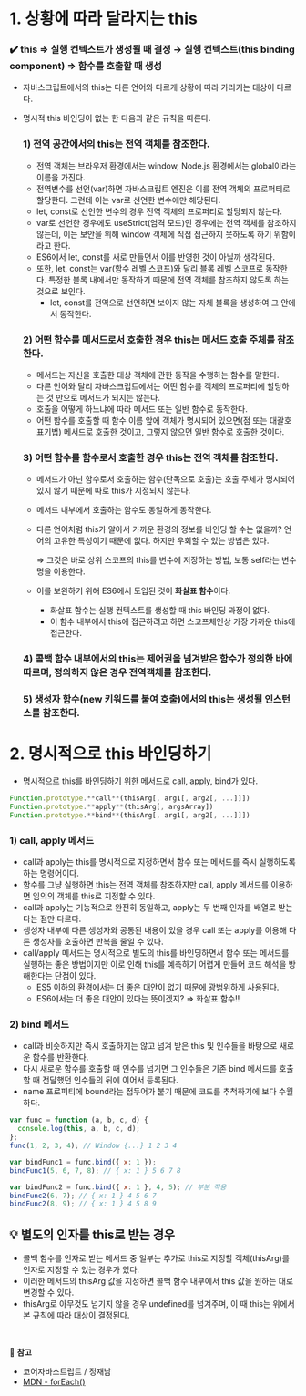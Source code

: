 # 1. 상황에 따라 달라지는 this

### ✔️ **this** ⇒ 실행 컨텍스트가 생성될 때 결정 → **실행 컨텍스트**(this binding component) ⇒ 함수를 호출할 때 생성

- 자바스크립트에서의 this는 다른 언어와 다르게 상황에 따라 가리키는 대상이 다르다.
- 명시적 this 바인딩이 없는 한 다음과 같은 규칙을 따른다.

  ### 1) 전역 공간에서의 this는 전역 객체를 참조한다.

  - 전역 객체는 브라우저 환경에서는 window, Node.js 환경에서는 global이라는 이름을 가진다.
  - 전역변수를 선언(var)하면 자바스크립트 엔진은 이를 전역 객체의 프로퍼티로 할당한다. 그런데 이는 var로 선언한 변수에만 해당된다.
  - let, const로 선언한 변수의 경우 전역 객체의 프로퍼티로 할당되지 않는다.
  - var로 선언한 경우에도 useStrict(엄격 모드)인 경우에는 전역 객체를 참조하지 않는데, 이는 보안을 위해 window 객체에 직접 접근하지 못하도록 하기 위함이라고 한다.
  - ES6에서 let, const를 새로 만들면서 이를 반영한 것이 아닐까 생각된다.
  - 또한, let, const는 var(함수 레벨 스코프)와 달리 블록 레벨 스코프로 동작한다. 특정한 블록 내에서만 동작하기 때문에 전역 객체를 참조하지 않도록 하는 것으로 보인다.
    - let, const를 전역으로 선언하면 보이지 않는 자체 블록을 생성하여 그 안에서 동작한다.

  ### 2) 어떤 함수를 **메서드로서 호출한 경우** this는 **메서드 호출 주체를 참조**한다.

  - 메서드는 자신을 호출한 대상 객체에 관한 동작을 수행하는 함수를 말한다.
  - 다른 언어와 달리 자바스크립트에서는 어떤 함수를 객체의 프로퍼티에 할당하는 것 만으로 메서드가 되지는 않는다.
  - 호출을 어떻게 하느냐에 따라 메서드 또는 일반 함수로 동작한다.
  - 어떤 함수를 호출할 때 함수 이름 앞에 객체가 명시되어 있으면(점 또는 대괄호 표기법) 메서드로 호출한 것이고, 그렇지 않으면 일반 함수로 호출한 것이다.

  ### 3) 어떤 함수를 **함수로서 호출한 경우** this는 **전역 객체를 참조**한다.

  - 메서드가 아닌 함수로서 호출하는 함수(단독으로 호출)는 호출 주체가 명시되어있지 않기 때문에 따로 this가 지정되지 않는다.
  - 메서드 내부에서 호출하는 함수도 동일하게 동작한다.
  - 다른 언어처럼 this가 알아서 가까운 환경의 정보를 바인딩 할 수는 없을까? 언어의 고유한 특성이기 때문에 없다. 하지만 우회할 수 있는 방법은 있다.

    ⇒ 그것은 바로 상위 스코프의 this를 변수에 저장하는 방법, 보통 self라는 변수명을 이용한다.

  - 이를 보완하기 위해 ES6에서 도입된 것이 **화살표 함수**이다.

    - 화살표 함수는 실행 컨텍스트를 생성할 때 this 바인딩 과정이 없다.
    - 이 함수 내부에서 this에 접근하려고 하면 스코프체인상 가장 가까운 this에 접근한다.

  ### 4) **콜백 함수 내부**에서의 this는 **제어권을 넘겨받은 함수가 정의한 바에 따르며**, 정의하지 않은 경우 전역객체를 참조한다.

  ### 5) **생성자 함수**(new 키워드를 붙여 호출)에서의 this는 **생성될 인스턴스를 참조**한다.

# 2. 명시적으로 this 바인딩하기

- 명시적으로 this를 바인딩하기 위한 메서드로 call, apply, bind가 있다.

```javascript
Function.prototype.**call**(thisArg[, arg1[, arg2[, ...]]])
Function.prototype.**apply**(thisArg[, argsArray])
Function.prototype.**bind**(thisArg[, arg1[, arg2[, ...]]])
```

### 1) call, apply 메서드

- call과 apply는 this를 명시적으로 지정하면서 함수 또는 메서드를 즉시 실행하도록 하는 명령어이다.
- 함수를 그냥 실행하면 this는 전역 객체를 참조하지만 call, apply 메서드를 이용하면 임의의 객체를 this로 지정할 수 있다.
- call과 apply는 기능적으로 완전히 동일하고, apply는 두 번째 인자를 배열로 받는다는 점만 다르다.
- 생성자 내부에 다른 생성자와 공통된 내용이 있을 경우 call 또는 apply를 이용해 다른 생성자를 호출하면 반복을 줄일 수 있다.
- call/apply 메서드는 명시적으로 별도의 this를 바인딩하면서 함수 또는 메서드를 실행하는 좋은 방법이지만 이로 인해 this를 예측하기 어렵게 만들어 코드 해석을 방해한다는 단점이 있다.
  - ES5 이하의 환경에서는 더 좋은 대안이 없기 때문에 광범위하게 사용된다.
  - ES6에서는 더 좋은 대안이 있다는 뜻이겠지? ⇒ 화살표 함수!!

### 2) bind 메서드

- call과 비슷하지만 즉시 호출하지는 않고 넘겨 받은 this 및 인수들을 바탕으로 새로운 함수를 반환한다.
- 다시 새로운 함수를 호출할 때 인수를 넘기면 그 인수들은 기존 bind 메서드를 호출할 때 전달했던 인수들의 뒤에 이어서 등록된다.
- name 프로퍼티에 bound라는 접두어가 붙기 때문에 코드를 추척하기에 보다 수월하다.

```javascript
var func = function (a, b, c, d) {
  console.log(this, a, b, c, d);
};
func(1, 2, 3, 4); // Window {...} 1 2 3 4

var bindFunc1 = func.bind({ x: 1 });
bindFunc1(5, 6, 7, 8); // { x: 1 } 5 6 7 8

var bindFunc2 = func.bind({ x: 1 }, 4, 5); // 부분 적용
bindFunc2(6, 7); // { x: 1 } 4 5 6 7
bindFunc2(8, 9); // { x: 1 } 4 5 8 9
```

## 💡 별도의 인자를 this로 받는 경우

- 콜백 함수를 인자로 받는 메서드 중 일부는 추가로 this로 지정할 객체(thisArg)를 인자로 지정할 수 있는 경우가 있다.
- 이러한 메서드의 thisArg 값을 지정하면 콜백 함수 내부에서 this 값을 원하는 대로 변경할 수 있다.
- thisArg로 아무것도 넘기지 않을 경우 undefined를 넘겨주며, 이 때 this는 위에서 본 규칙에 따라 대상이 결정된다.

<br/>

🤗 **참고**

- 코어자바스트립트 / 정재남
- [MDN - forEach()](https://developer.mozilla.org/ko/docs/Web/JavaScript/Reference/Global_Objects/Array/forEach)
